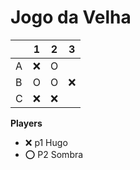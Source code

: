 # Jogo da Velha

|   | 1 | 2 | 3 |
|---|---|---|---|
| A |  ❌|  O |   |
| B |  O |  O | ❌  |
| C |  ❌ | ❌ |   |

**Players**

- ❌ p1 Hugo
- ⭕ P2 Sombra